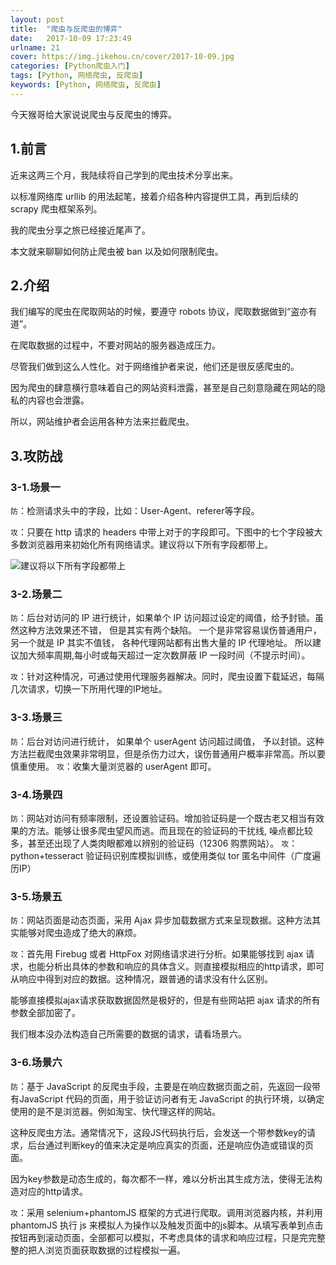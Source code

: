 ```yaml
---
layout: post
title:  "爬虫与反爬虫的博弈"
date:   2017-10-09 17:23:49
urlname: 21
cover: https://img.jikehou.cn/cover/2017-10-09.jpg
categories: [Python爬虫入门]
tags: [Python, 网络爬虫, 反爬虫]
keywords: [Python, 网络爬虫, 反爬虫]
---
```

今天猴哥给大家说说爬虫与反爬虫的博弈。
<!-- more -->
## 1.前言
近来这两三个月，我陆续将自己学到的爬虫技术分享出来。

以标准网络库 urllib 的用法起笔，接着介绍各种内容提供工具，再到后续的 scrapy 爬虫框架系列。

我的爬虫分享之旅已经接近尾声了。

本文就来聊聊如何防止爬虫被 ban 以及如何限制爬虫。

## 2.介绍
我们编写的爬虫在爬取网站的时候，要遵守 robots 协议，爬取数据做到“盗亦有道”。

在爬取数据的过程中，不要对网站的服务器造成压力。

尽管我们做到这么人性化。对于网络维护者来说，他们还是很反感爬虫的。

因为爬虫的肆意横行意味着自己的网站资料泄露，甚至是自己刻意隐藏在网站的隐私的内容也会泄露。

所以，网站维护者会运用各种方法来拦截爬虫。

## 3.攻防战
### 3-1.场景一

`防`：检测请求头中的字段，比如：User-Agent、referer等字段。

`攻`：只要在 http 请求的 headers 中带上对于的字段即可。下图中的七个字段被大多数浏览器用来初始化所有网络请求。建议将以下所有字段都带上。

![建议将以下所有字段都带上](https://img.jikehou.cn/img/20171009_1.png)

### 3-2.场景二

`防`：后台对访问的 IP 进行统计，如果单个 IP 访问超过设定的阈值，给予封锁。虽然这种方法效果还不错， 但是其实有两个缺陷。 一个是非常容易误伤普通用户， 另一个就是 IP 其实不值钱， 各种代理网站都有出售大量的 IP 代理地址。 所以建议加大频率周期,每小时或每天超过一定次数屏蔽 IP 一段时间（不提示时间）。

`攻`：针对这种情况，可通过使用代理服务器解决。同时，爬虫设置下载延迟，每隔几次请求，切换一下所用代理的IP地址。

### 3-3.场景三

`防`：后台对访问进行统计， 如果单个 userAgent 访问超过阈值， 予以封锁。这种方法拦截爬虫效果非常明显，但是杀伤力过大，误伤普通用户概率非常高。所以要慎重使用。
`攻`：收集大量浏览器的 userAgent 即可。

### 3-4.场景四

`防`：网站对访问有频率限制，还设置验证码。增加验证码是一个既古老又相当有效果的方法。能够让很多爬虫望风而逃。而且现在的验证码的干扰线, 噪点都比较多，甚至还出现了人类肉眼都难以辨别的验证码（12306 购票网站）。
`攻`：python+tesseract 验证码识别库模拟训练，或使用类似 tor 匿名中间件（广度遍历IP）

### 3-5.场景五

`防`：网站页面是动态页面，采用 Ajax 异步加载数据方式来呈现数据。这种方法其实能够对爬虫造成了绝大的麻烦。

`攻`：首先用 Firebug 或者 HttpFox 对网络请求进行分析。如果能够找到 ajax 请求，也能分析出具体的参数和响应的具体含义。则直接模拟相应的http请求，即可从响应中得到对应的数据。这种情况，跟普通的请求没有什么区别。

能够直接模拟ajax请求获取数据固然是极好的，但是有些网站把 ajax 请求的所有参数全部加密了。

我们根本没办法构造自己所需要的数据的请求，请看场景六。

### 3-6.场景六

`防`：基于 JavaScript 的反爬虫手段，主要是在响应数据页面之前，先返回一段带有JavaScript 代码的页面，用于验证访问者有无 JavaScript 的执行环境，以确定使用的是不是浏览器。例如淘宝、快代理这样的网站。

这种反爬虫方法。通常情况下，这段JS代码执行后，会发送一个带参数key的请求，后台通过判断key的值来决定是响应真实的页面，还是响应伪造或错误的页面。

因为key参数是动态生成的，每次都不一样，难以分析出其生成方法，使得无法构造对应的http请求。

`攻`：采用 selenium+phantomJS 框架的方式进行爬取。调用浏览器内核，并利用phantomJS 执行 js 来模拟人为操作以及触发页面中的js脚本。从填写表单到点击按钮再到滚动页面，全部都可以模拟，不考虑具体的请求和响应过程，只是完完整整的把人浏览页面获取数据的过程模拟一遍。 

